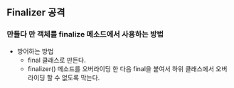 ## Finalizer 공격
### 만들다 만 객체를 finalize 메소드에서 사용하는 방법

- 방어하는 방법
  - final 클래스로 만든다.
  - finalizer() 메소드를 오버라이딩 한 다음 final을 붙여서 하위 클래스에서 오버라이딩 할 수 없도록 막는다.
